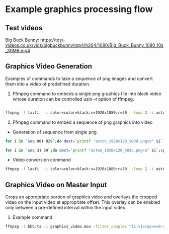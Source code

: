 # Example graphics processing flow

## Test videos

Big Buck Bunny: https://test-videos.co.uk/vids/bigbuckbunny/mp4/h264/1080/Big_Buck_Bunny_1080_10s_30MB.mp4

## Graphics Video Generation

Examples of commands to take a sequence of png images and convert them into a
video of predefined duration.

1. Ffmpeg command to embeds a single png graphics file into black video whose duration can be
controlled usin *-t* option of ffmpeg.

```bash

ffmpeg -f lavfi  -i color=color=black:s=1920x1080:r=30  -loop 1 -i aston_1920x128.png   -filter_complex "[0][1]overlay=x=0:y=952[a]" -t 20 -map "[a]" -c:v h264 -profile:v high -b:v 2000000 -bf 0 -g 15 -keyint_min 15 graphics_video.mov
```

2. Ffmpeg command to embed a sequence of png graphics into video

- Generation of sequence from single png

```bash
for i in `seq 001 029`;do dest=`printf "aston_1920x128_%03d.png\n" $i`;cp aston_1920x128_000.png $dest; done

for i in `seq 31 59`;do dest=`printf "aston_1920x128_%03d.png\n" $i`;cp aston_1920x128_030.png $dest; done
```

- Video conversion command

```bash
ffmpeg -f lavfi  -i color=color=black:s=1920x1080:r=30  -loop 1 -i aston_1920x128_%03d.png   -filter_complex "[0][1]overlay=x=0:y=952[a]" -t 20 -map "[a]" -c:v h264 -profile:v high -b:v 2000000 -bf 0 -g 15 -keyint_min 15 graphics_video.mov
```


## Graphics Video on Master Input

Crops an appropriate portion of graphics video and overlays the cropped video on the input
video at appropriate offset. This overlay can be enabled only between a pre-defined 
interval within the input video.

1. Example command 

```bash
ffmpeg -i bbb.ts -i graphics_video.mov -filter_complex "[1:v]crop=x=0:y=950:w=1920:h=128[c];[0:v][c]overlay=x=0:y=952:enable='between(t,2,7)'[a]" -map "[a]" -c:v h264 -profile:v high -b:v 2000000 -bf 0 -g 15 -t 10 -keyint_min 15 1.mov
```

